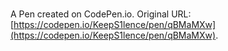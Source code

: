 # 

A Pen created on CodePen.io. Original URL: [https://codepen.io/KeepS1lence/pen/qBMaMXw](https://codepen.io/KeepS1lence/pen/qBMaMXw).

